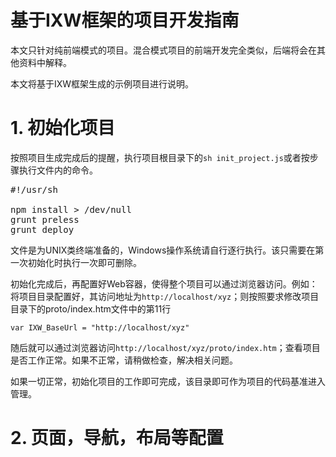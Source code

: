 # 基于IXW框架的项目开发指南

本文只针对纯前端模式的项目。混合模式项目的前端开发完全类似，后端将会在其他资料中解释。

本文将基于IXW框架生成的示例项目进行说明。

# 1. 初始化项目
按照项目生成完成后的提醒，执行项目根目录下的`sh init_project.js`或者按步骤执行文件内的命令。
<pre>
#!/usr/sh

npm install > /dev/null
grunt preless
grunt deploy
</pre>
文件是为UNIX类终端准备的，Windows操作系统请自行逐行执行。该只需要在第一次初始化时执行一次即可删除。

初始化完成后，再配置好Web容器，使得整个项目可以通过浏览器访问。例如：将项目目录配置好，其访问地址为`http://localhost/xyz`；则按照要求修改项目目录下的proto/index.htm文件中的第11行

	var IXW_BaseUrl = "http://localhost/xyz"

随后就可以通过浏览器访问`http://localhost/xyz/proto/index.htm`；查看项目是否工作正常。如果不正常，请稍做检查，解决相关问题。

如果一切正常，初始化项目的工作即可完成，该目录即可作为项目的代码基准进入管理。

# 2. 页面，导航，布局等配置

 